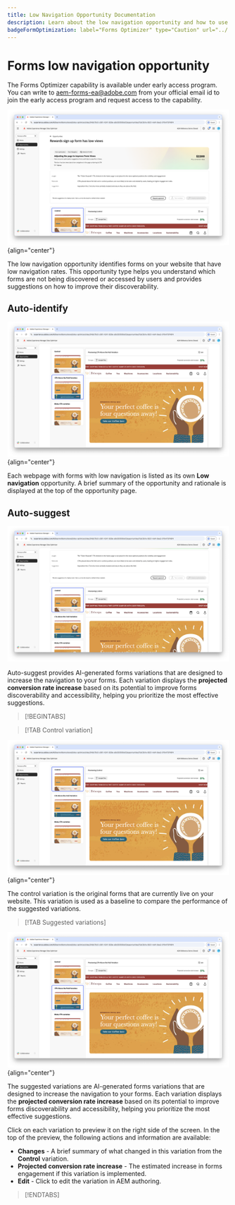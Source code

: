 ```yaml
---
title: Low Navigation Opportunity Documentation
description: Learn about the low navigation opportunity and how to use it to improve forms engagement on your website.
badgeFormOptimization: label="Forms Optimizer" type="Caution" url="../../opportunity-types/form-optimization.md" tooltip="Forms Optimizer"
---
```


# Forms low navigation opportunity

<span class="preview"> The Forms Optimizer capability is available under early access program. You can write to aem-forms-ea@adobe.com from your official email id to join the early access program and request access to the capability. </span>

![Low navigation opportunity](./assets/low-navigation/hero.png){align="center"}

The low navigation opportunity identifies forms on your website that have low navigation rates. This opportunity type helps you understand which forms are not being discovered or accessed by users and provides suggestions on how to improve their discoverability.

## Auto-identify

![Auto-identify low navigation](./assets/low-navigation/auto-identify.png){align="center"}

Each webpage with forms with low navigation is listed as its own **Low navigation** opportunity. A brief summary of the opportunity and rationale is displayed at the top of the opportunity page.

## Auto-suggest

![Auto-suggest low navigation](./assets/low-navigation/auto-suggest.png)

Auto-suggest provides AI-generated forms variations that are designed to increase the navigation to your forms. Each variation displays the **projected conversion rate increase** based on its potential to improve forms discoverability and accessibility, helping you prioritize the most effective suggestions.

>[!BEGINTABS]

>[!TAB Control variation]

![Control variations](./assets/low-navigation/control-variation.png){align="center"}

The control variation is the original forms that are currently live on your website. This variation is used as a baseline to compare the performance of the suggested variations.

>[!TAB Suggested variations]

![Suggested variations](./assets/low-navigation/suggested-variations.png){align="center"} 

The suggested variations are AI-generated forms variations that are designed to increase the navigation to your forms. Each variation displays the **projected conversion rate increase** based on its potential to improve forms discoverability and accessibility, helping you prioritize the most effective suggestions.

Click on each variation to preview it on the right side of the screen. In the top of the preview, the following actions and information are available:

* **Changes** - A brief summary of what changed in this variation from the **Control** variation.
* **Projected conversion rate increase** - The estimated increase in forms engagement if this variation is implemented.
* **Edit** - Click to edit the variation in AEM authoring.

>[!ENDTABS]

<!-- 

## Auto-optimize

[!BADGE Ultimate]{type=Positive tooltip="Ultimate"}

![Auto-optimize low navigation](./assets/low-views/auto-optimize.png){align="center"}

Sites Optimizer Ultimate adds the ability to deploy auto-optimization for the issues found by the low navigation opportunity.

>[!BEGINTABS]

>[!TAB Test multiple]


>[!TAB Publish selected]

{{auto-optimize-deploy-optimization-slack}}

>[!TAB Request approval]

{{auto-optimize-request-approval}}

>[!ENDTABS]

--> 
